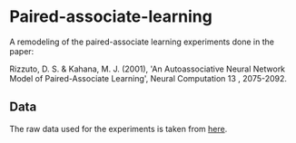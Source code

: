 # Paired-associate-learning

A remodeling of the paired-associate learning experiments done in the paper: 

Rizzuto, D. S. & Kahana, M. J. (2001), 'An Autoassociative Neural Network Model of Paired-Associate Learning', Neural Computation 13 , 2075-2092.

## Data

The raw data used for the experiments is taken from [here](http://memory.psych.upenn.edu/files/pubs/Kaha02.data.tgz).

